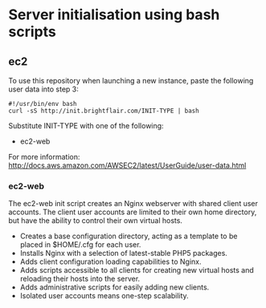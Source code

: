 # Server initialisation using bash scripts

## ec2

To use this repository when launching a new instance, paste the following user data into step 3:

```
#!/usr/bin/env bash
curl -sS http://init.brightflair.com/INIT-TYPE | bash
```

Substitute INIT-TYPE with one of the following:

* ec2-web

For more information: http://docs.aws.amazon.com/AWSEC2/latest/UserGuide/user-data.html

### ec2-web

The ec2-web init script creates an Nginx webserver with shared client user accounts. The client user accounts are limited to their own home directory, but have the ability to control their own virtual hosts.

* Creates a base configuration directory, acting as a template to be placed in $HOME/.cfg for each user.
* Installs Nginx with a selection of latest-stable PHP5 packages.
* Adds client configuration loading capabilities to Nginx.
* Adds scripts accessible to all clients for creating new virtual hosts and reloading their hosts into the server.
* Adds administrative scripts for easily adding new clients.
* Isolated user accounts means one-step scalability.
